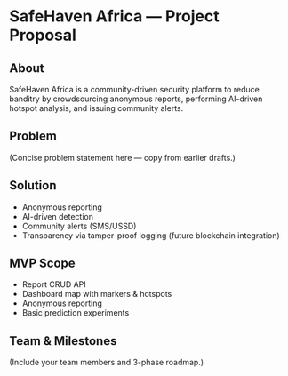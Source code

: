 # SafeHaven Africa — Project Proposal

## About
SafeHaven Africa is a community-driven security platform to reduce banditry by crowdsourcing anonymous reports, performing AI-driven hotspot analysis, and issuing community alerts.

## Problem
(Concise problem statement here — copy from earlier drafts.)

## Solution
- Anonymous reporting
- AI-driven detection
- Community alerts (SMS/USSD)
- Transparency via tamper-proof logging (future blockchain integration)

## MVP Scope
- Report CRUD API
- Dashboard map with markers & hotspots
- Anonymous reporting
- Basic prediction experiments

## Team & Milestones
(Include your team members and 3-phase roadmap.)
